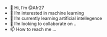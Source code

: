 - 👋 Hi, I’m @Afr27
- 👀 I’m interested in machine learning
- 🌱 I’m currently learning artificial intellegence
- 💞️ I’m looking to collaborate on ..
- 📫 How to reach me ...

<!---
Afr27/Afr27 is a ✨ special ✨ repository because its `README.md` (this file) appears on your GitHub profile.
You can click the Preview link to take a look at your changes.
--->
